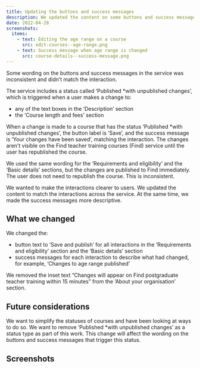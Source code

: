 ```yaml
---
title: Updating the buttons and success messages
description: We updated the content on some buttons and success messages to match the interaction.
date: 2022-04-28
screenshots:
  items:
    - text: Editing the age range on a course
      src: edit-courses--age-range.png
    - text: Success message when age range is changed
      src: course-details--success-message.png
---
```


Some wording on the buttons and success messages in the service was inconsistent and didn’t match the interaction.

The service includes a status called ‘Published *with unpublished changes’, which is triggered when a user makes a change to:

- any of the text boxes in the ‘Description’ section
- the ‘Course length and fees’ section

When a change is made to a course that has the status ‘Published *with unpublished changes’, the button label is ‘Save’, and the success message is ‘Your changes have been saved’, matching the interaction. The changes aren't visible on the Find teacher training courses (Find) service until the user has republished the course.

We used the same wording for the ‘Requirements and eligibility’ and the ‘Basic details’ sections, but the changes are published to Find immediately. The user does not need to republish the course. This is inconsistent.

We wanted to make the interactions clearer to users. We updated the content to match the interactions across the service. At the same time, we made the success messages more descriptive.

## What we changed

We changed the:

- button text to ‘Save and publish’ for all interactions in the ‘Requirements and eligibility’ section and the ‘Basic details’ section
- success messages for each interaction to describe what had changed, for example, ‘Changes to age range published’

We removed the inset text “Changes will appear on Find postgraduate teacher training within 15 minutes” from the ‘About your organisation’ section.

## Future considerations

We want to simplify the statuses of courses and have been looking at ways to do so. We want to remove ‘Published *with unpublished changes’ as a status type as part of this work. This change will affect the wording on the buttons and success messages that trigger this status.

## Screenshots
